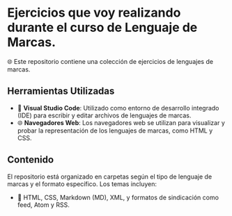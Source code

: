 # Ejercicios que voy realizando durante el curso de Lenguaje de Marcas.

🌐 Este repositorio contiene una colección de ejercicios de lenguajes de marcas.

## Herramientas Utilizadas

- 🔧 **Visual Studio Code**: Utilizado como entorno de desarrollo integrado (IDE) para escribir y editar archivos de lenguajes de marcas.
- 🌐 **Navegadores Web**: Los navegadores web se utilizan para visualizar y probar la representación de los lenguajes de marcas, como HTML y CSS.

## Contenido

El repositorio está organizado en carpetas según el tipo de lenguaje de marcas y el formato específico. Los temas incluyen:

- 📁 HTML, CSS, Markdown (MD), XML, y formatos de sindicación como feed, Atom y RSS.

